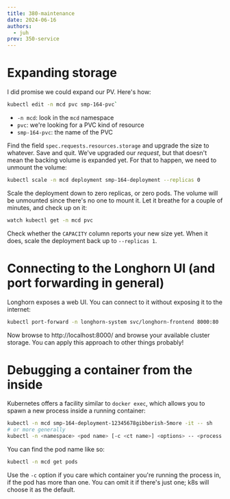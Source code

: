 ```yaml
---
title: 380-maintenance
date: 2024-06-16
authors:
  - juh
prev: 350-service
---
```

# Expanding storage

I did promise we could expand our PV. Here's how:

```sh
kubectl edit -n mcd pvc smp-164-pvc`
```

- `-n mcd`: look in the `mcd` namespace
- `pvc`: we're looking for a PVC kind of resource
- `smp-164-pvc`: the name of the PVC

Find the field `spec.requests.resources.storage` and upgrade the size to whatever. Save and quit. We've upgraded our _request_, but that doesn't mean the backing volume is expanded yet. For that to happen, we need to unmount the volume:

```sh
kubectl scale -n mcd deployment smp-164-deployment --replicas 0
```

Scale the deployment down to zero replicas, or zero pods. The volume will be unmounted since there's no one to mount it. Let it breathe for a couple of minutes, and check up on it:

```sh
watch kubectl get -n mcd pvc
```

Check whether the `CAPACITY` column reports your new size yet. When it does, scale the deployment back up to `--replicas 1`.

# Connecting to the Longhorn UI (and port forwarding in general)

Longhorn exposes a web UI. You can connect to it without exposing it to the internet:

```sh
kubectl port-forward -n longhorn-system svc/longhorn-frontend 8000:80
```

Now browse to http://localhost:8000/ and browse your available cluster storage. You can apply this approach to other things probably!

# Debugging a container from the inside

Kubernetes offers a facility similar to `docker exec`, which allows you to spawn a new process inside a running container:

```sh
kubectl -n mcd smp-164-deployment-12345678gibberish-5more -it -- sh
# or more generally
kubectl -n <namespace> <pod name> [-c <ct name>] <options> -- <process invocation>
```

You can find the pod name like so:

```sh
kubectl -n mcd get pods
```

Use the `-c` option if you care which container you're running the process in, if the pod has more than one. You can omit it if there's just one; k8s will choose it as the default.